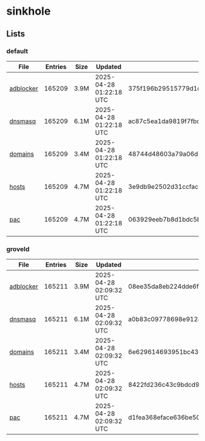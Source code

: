 # sinkhole

## Lists

### default

|File|Entries|Size|Updated|Hash|
|-|-|-|-|-|
|[adblocker](https://raw.githubusercontent.com/groveld/sinkhole/lists/default/adblocker.txt)|165209|3.9M|2025-04-28 01:22:18 UTC|375f196b29515779d1cd965c203247a17530c78c4da8aeeaadf3f89e512d338b|
|[dnsmasq](https://raw.githubusercontent.com/groveld/sinkhole/lists/default/dnsmasq.txt)|165209|6.1M|2025-04-28 01:22:18 UTC|ac87c5ea1da9819f7fbc97c0584eeb5c797b556c3731fb68836e949b976b0d76|
|[domains](https://raw.githubusercontent.com/groveld/sinkhole/lists/default/domains.txt)|165209|3.4M|2025-04-28 01:22:18 UTC|48744d48603a79a06d12444e8dcbc020a4115997011c0803906e170c721cb182|
|[hosts](https://raw.githubusercontent.com/groveld/sinkhole/lists/default/hosts.txt)|165209|4.7M|2025-04-28 01:22:18 UTC|3e9db9e2502d31ccfacc86b93217dc97964b864e5ac1220cc99275375b792806|
|[pac](https://raw.githubusercontent.com/groveld/sinkhole/lists/default/pac.txt)|165209|4.7M|2025-04-28 01:22:18 UTC|063929eeb7b8d1bdc5b21e9d7c9748e53abcae508e7c48af880bedd1e5702e61|

### groveld

|File|Entries|Size|Updated|Hash|
|-|-|-|-|-|
|[adblocker](https://raw.githubusercontent.com/groveld/sinkhole/lists/groveld/adblocker.txt)|165211|3.9M|2025-04-28 02:09:32 UTC|08ee35da8eb224dde6fb8a2241131bed5624ec81be5eec48c63a03dbca2aa9b2|
|[dnsmasq](https://raw.githubusercontent.com/groveld/sinkhole/lists/groveld/dnsmasq.txt)|165211|6.1M|2025-04-28 02:09:32 UTC|a0b83c09778698e91289fe52197c91260992203869dc1b2ee5a796562d13ba62|
|[domains](https://raw.githubusercontent.com/groveld/sinkhole/lists/groveld/domains.txt)|165211|3.4M|2025-04-28 02:09:32 UTC|6e629614693951bc4327d8bb07d1251847dc40de4f1dfbb3dfe2f15642274552|
|[hosts](https://raw.githubusercontent.com/groveld/sinkhole/lists/groveld/hosts.txt)|165211|4.7M|2025-04-28 02:09:32 UTC|8422fd236c43c9bdcd99632702c2a508c8e1778de970efe69e93877bef6ecdda|
|[pac](https://raw.githubusercontent.com/groveld/sinkhole/lists/groveld/pac.txt)|165211|4.7M|2025-04-28 02:09:32 UTC|d1fea368eface636be50c51d892c5f1bf52c9906c1151350fc43018ec57365f5|

